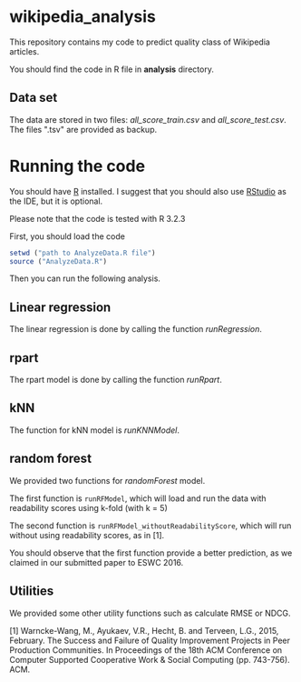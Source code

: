 # wikipedia_analysis

This repository contains my code to predict quality class of Wikipedia articles.

You should find the code in R file in **analysis** directory.

## Data set

The data are stored in two files: *all_score_train.csv* and *all_score_test.csv*. The files ".tsv" are provided as backup.

# Running the code

You should have [R](https://www.r-project.org) installed. I suggest that you should also use [RStudio](https://www.rstudio.com) as the IDE, but it is optional.

Please note that the code is tested with R 3.2.3

First, you should load the code


```r
setwd ("path to AnalyzeData.R file")
source ("AnalyzeData.R")
```

Then you can run the following analysis.

## Linear regression

The linear regression is done by calling the function *runRegression*. 

## rpart

The rpart model is done by calling the function *runRpart*. 

## kNN

The function for kNN model is *runKNNModel*.

## random forest

We provided two functions for *randomForest* model.

The first function is ``runRFModel``, which will load and run the data with readability scores using k-fold (with k = 5)

The second function is ``runRFModel_withoutReadabilityScore``, which will run without using readability scores, as in [1].

You should observe that the first function provide a better prediction, as we claimed in our submitted paper to ESWC 2016.

## Utilities

We provided some other utility functions such as calculate RMSE or NDCG.

[1] Warncke-Wang, M., Ayukaev, V.R., Hecht, B. and Terveen, L.G., 2015, February. The Success and Failure of Quality Improvement Projects in Peer Production Communities. In Proceedings of the 18th ACM Conference on Computer Supported Cooperative Work & Social Computing (pp. 743-756). ACM.



